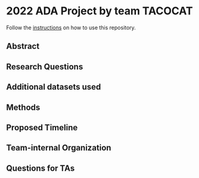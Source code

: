 # 2022 ADA Project by team TACOCAT

Follow the [instructions](docs/instr.md) on how to use this repository. 

## Abstract 

## Research Questions

## Additional datasets used

## Methods

## Proposed Timeline

## Team-internal Organization

## Questions for TAs
